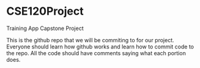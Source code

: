 # CSE120Project
Training App Capstone Project

This is the github repo that we will be commiting to for our project.
Everyone should learn how github works and learn how to commit code to the repo.
All the code should have comments saying what each portion does.
